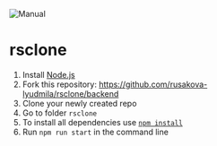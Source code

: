 ![Manual](https://practic.online/wp-content/uploads/learn-press-profile/28/1a6ed55ad364a1a2189c208728eb9c0e.jpg)
# rsclone
1. Install [Node.js](https://nodejs.org/en/download/)   
2. Fork this repository: https://github.com/rusakova-lyudmila/rsclone/backend
3. Clone your newly created repo  
4. Go to folder `rsclone`  
5. To install all dependencies use [`npm install`](https://docs.npmjs.com/cli/install)  
6. Run `npm run start` in the command line  

